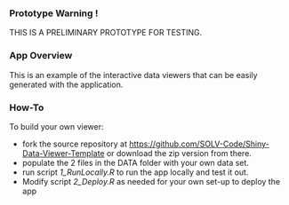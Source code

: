 ### Prototype Warning !

THIS IS A PRELIMINARY PROTOTYPE FOR TESTING.


### App Overview

This is an example of the interactive data viewers that can be easily generated
with the application.


### How-To

To build your own viewer:
* fork the source repository at https://github.com/SOLV-Code/Shiny-Data-Viewer-Template or download the zip version from there.
* populate the 2 files in the DATA folder with your own data set.
* run script *1_RunLocally.R* to run the app locally and test it out.
* Modify script *2_Deploy.R* as needed for your own set-up to deploy the app





